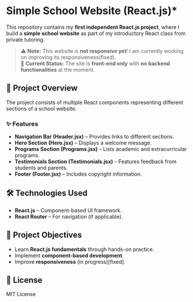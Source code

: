 # Simple School Website (React.js)*

This repository contains my **first independent React.js project**, where I build a **simple school website** as part of my introductory React class from private tutoring.  

> ⚠️ **Note:** This website is **not responsive yet**! I am currently working on improving its responsiveness(fixed).  
> 🚀 **Current Status:** The site is **front-end only** with **no backend functionalities** at the moment.  

## 🏫 Project Overview

The project consists of multiple React components representing different sections of a school website.

### ✨ Features

- **Navigation Bar (Header.jsx)** – Provides links to different sections.  
- **Hero Section (Hero.jsx)** – Displays a welcome message.  
- **Programs Section (Programs.jsx)** – Lists academic and extracurricular programs.  
- **Testimonials Section (Testimonials.jsx)** – Features feedback from students and parents.  
- **Footer (Footer.jsx)** – Includes copyright information.  

## 🛠️ Technologies Used

- **React.js** – Component-based UI framework.  
- **React Router** – For navigation (if applicable).  

## 📌 Project Objectives

- Learn **React.js fundamentals** through hands-on practice.  
- Implement **component-based development**.  
- Improve **responsiveness** (in progress)[fixed].  

## 📜 License

MIT License
